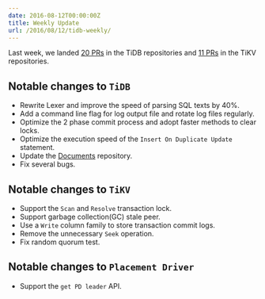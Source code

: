 ```yaml
---
date: 2016-08-12T00:00:00Z
title: Weekly Update
url: /2016/08/12/tidb-weekly/
---
```


Last week, we landed [20 PRs](https://github.com/pingcap/tidb/pulls?utf8=%E2%9C%93&q=is%3Apr%20is%3Amerged%20merged%3A2016-08-05..2016-08-12%20) in the TiDB repositories and [11 PRs](https://github.com/search?p=1&q=repo%3Apingcap%2Ftikv+repo%3Apingcap%2Fpd+is%3Apr+is%3Amerged+merged%3A2016-08-06..2016-08-12&ref=searchresults&type=Issues&utf8=%E2%9C%93) in the TiKV repositories.

## Notable changes to `TiDB`

+ Rewrite Lexer and improve the speed of parsing SQL texts by 40%.
+ Add a command line flag for log output file and rotate log files regularly.
+ Optimize the 2 phase commit process and adopt faster methods to clear locks.
+ Optimize the execution speed of the `Insert On Duplicate Update` statement.
+ Update the  [Documents](https://github.com/pingcap/docs) repository.
+ Fix several bugs.

## Notable changes to `TiKV`

+ Support the `Scan` and `Resolve` transaction lock. 
+ Support garbage collection(GC) stale peer.
+ Use a `Write` column family to store transaction commit logs. 
+ Remove the unnecessary `Seek` operation.
+ Fix random quorum test.

## Notable changes to `Placement Driver`

+ Support the `get PD leader` API.
